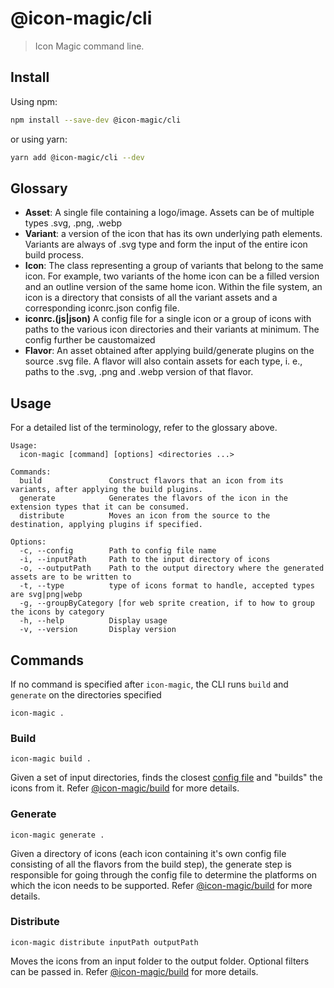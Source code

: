 # @icon-magic/cli

> Icon Magic command line.

## Install

Using npm:

```sh
npm install --save-dev @icon-magic/cli
```

or using yarn:

```sh
yarn add @icon-magic/cli --dev
```

## Glossary

- **Asset**: A single file containing a logo/image. Assets can be of multiple
  types .svg, .png, .webp
- **Variant**: a version of the icon that has its own underlying path elements.
  Variants are always of .svg type and form the input of the entire icon build
  process.
- **Icon**: The class representing a group of variants that belong to the same
  icon. For example, two variants of the home icon can be a filled version and
  an outline version of the same home icon. Within the file system, an icon is a
  directory that consists of all the variant assets and a corresponding
  iconrc.json config file.
- **iconrc.(js|json)** A config file for a single icon or a group of icons with
  paths to the various icon directories and their variants at minimum. The
  config further be caustomaized
- **Flavor**: An asset obtained after applying build/generate plugins on the
  source .svg file. A flavor will also contain assets for each type, i. e.,
  paths to the .svg, .png and .webp version of that flavor.

## Usage

For a detailed list of the terminology, refer to the glossary above.

```
Usage:
  icon-magic [command] [options] <directories ...>

Commands:
  build               Construct flavors that an icon from its variants, after applying the build plugins.
  generate            Generates the flavors of the icon in the extension types that it can be consumed.
  distribute          Moves an icon from the source to the destination, applying plugins if specified.

Options:
  -c, --config        Path to config file name
  -i, --inputPath     Path to the input directory of icons
  -o, --outputPath    Path to the output directory where the generated assets are to be written to
  -t, --type          type of icons format to handle, accepted types are svg|png|webp
  -g, --groupByCategory [for web sprite creation, if to how to group the icons by category
  -h, --help          Display usage
  -v, --version       Display version
```

## Commands

If no command is specified after `icon-magic`, the CLI runs `build` and
`generate` on the directories specified

```
icon-magic .
```

### Build

```
icon-magic build .
```

Given a set of input directories, finds the closest [config
file](../config-reader/README.md) and "builds" the icons from it. Refer
[@icon-magic/build](../build/README.md) for more details.

### Generate

```
icon-magic generate .
```

Given a directory of icons (each icon containing it's own config file consisting
of all the flavors from the build step), the generate step is responsible for
going through the config file to determine the platforms on which the icon needs
to be supported. Refer [@icon-magic/build](../generate/README.md) for more details.

### Distribute

```
icon-magic distribute inputPath outputPath
```

Moves the icons from an input folder to the output folder. Optional filters can
be passed in. Refer [@icon-magic/build](../distribute/README.md) for more details.
